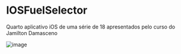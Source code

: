 # IOSFuelSelector
Quarto aplicativo iOS de uma série de 18 apresentados pelo curso do Jamilton Damasceno

![image](https://user-images.githubusercontent.com/42383407/172968408-0ce99ba2-bb1d-4ff8-8726-4bfeca118214.png)

